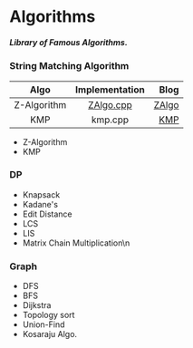 # Algorithms
##### Library of Famous Algorithms.
### String Matching Algorithm
|Algo|Implementation|Blog|
|:-:|:-:|--:|
|Z-Algorithm|[ZAlgo.cpp](/zAlgo.cpp)|[ZAlgo](/ZAlgo.md)|
|KMP|kmp.cpp|[KMP](/KMP.md)|

* Z-Algorithm
* KMP
### DP
   - Knapsack
   - Kadane's
   - Edit Distance
   - LCS
   - LIS
   - Matrix Chain Multiplication\n
### Graph
   - DFS
   - BFS
   - Dijkstra
   - Topology sort
   - Union-Find
   - Kosaraju Algo.

